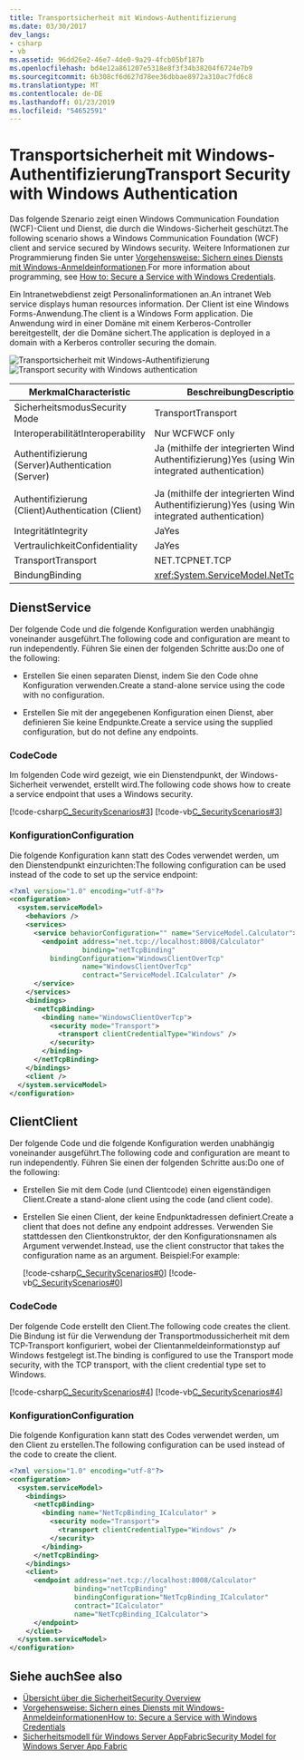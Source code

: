 ```yaml
---
title: Transportsicherheit mit Windows-Authentifizierung
ms.date: 03/30/2017
dev_langs:
- csharp
- vb
ms.assetid: 96dd26e2-46e7-4de0-9a29-4fcb05bf187b
ms.openlocfilehash: bd4e12a861207e5318e8f3f34b38204f6724e7b9
ms.sourcegitcommit: 6b308cf6d627d78ee36dbbae8972a310ac7fd6c8
ms.translationtype: MT
ms.contentlocale: de-DE
ms.lasthandoff: 01/23/2019
ms.locfileid: "54652591"
---
```

# <a name="transport-security-with-windows-authentication"></a><span data-ttu-id="161c9-102">Transportsicherheit mit Windows-Authentifizierung</span><span class="sxs-lookup"><span data-stu-id="161c9-102">Transport Security with Windows Authentication</span></span>
<span data-ttu-id="161c9-103">Das folgende Szenario zeigt einen Windows Communication Foundation (WCF)-Client und Dienst, die durch die Windows-Sicherheit geschützt.</span><span class="sxs-lookup"><span data-stu-id="161c9-103">The following scenario shows a Windows Communication Foundation (WCF) client and service secured by Windows security.</span></span> <span data-ttu-id="161c9-104">Weitere Informationen zur Programmierung finden Sie unter [Vorgehensweise: Sichern eines Diensts mit Windows-Anmeldeinformationen](../../../../docs/framework/wcf/how-to-secure-a-service-with-windows-credentials.md).</span><span class="sxs-lookup"><span data-stu-id="161c9-104">For more information about programming, see [How to: Secure a Service with Windows Credentials](../../../../docs/framework/wcf/how-to-secure-a-service-with-windows-credentials.md).</span></span>  
  
 <span data-ttu-id="161c9-105">Ein Intranetwebdienst zeigt Personalinformationen an.</span><span class="sxs-lookup"><span data-stu-id="161c9-105">An intranet Web service displays human resources information.</span></span> <span data-ttu-id="161c9-106">Der Client ist eine Windows Forms-Anwendung.</span><span class="sxs-lookup"><span data-stu-id="161c9-106">The client is a Windows Form application.</span></span> <span data-ttu-id="161c9-107">Die Anwendung wird in einer Domäne mit einem Kerberos-Controller bereitgestellt, der die Domäne sichert.</span><span class="sxs-lookup"><span data-stu-id="161c9-107">The application is deployed in a domain with a Kerberos controller securing the domain.</span></span>  
  
 <span data-ttu-id="161c9-108">![Transportsicherheit mit Windows-Authentifizierung](../../../../docs/framework/wcf/feature-details/media/securedbywindows.gif "SecuredByWindows")</span><span class="sxs-lookup"><span data-stu-id="161c9-108">![Transport security with Windows authentication](../../../../docs/framework/wcf/feature-details/media/securedbywindows.gif "SecuredByWindows")</span></span>  
  
|<span data-ttu-id="161c9-109">Merkmal</span><span class="sxs-lookup"><span data-stu-id="161c9-109">Characteristic</span></span>|<span data-ttu-id="161c9-110">Beschreibung</span><span class="sxs-lookup"><span data-stu-id="161c9-110">Description</span></span>|  
|--------------------|-----------------|  
|<span data-ttu-id="161c9-111">Sicherheitsmodus</span><span class="sxs-lookup"><span data-stu-id="161c9-111">Security Mode</span></span>|<span data-ttu-id="161c9-112">Transport</span><span class="sxs-lookup"><span data-stu-id="161c9-112">Transport</span></span>|  
|<span data-ttu-id="161c9-113">Interoperabilität</span><span class="sxs-lookup"><span data-stu-id="161c9-113">Interoperability</span></span>|<span data-ttu-id="161c9-114">Nur WCF</span><span class="sxs-lookup"><span data-stu-id="161c9-114">WCF only</span></span>|  
|<span data-ttu-id="161c9-115">Authentifizierung (Server)</span><span class="sxs-lookup"><span data-stu-id="161c9-115">Authentication (Server)</span></span><br /><br /> <span data-ttu-id="161c9-116">Authentifizierung (Client)</span><span class="sxs-lookup"><span data-stu-id="161c9-116">Authentication (Client)</span></span>|<span data-ttu-id="161c9-117">Ja (mithilfe der integrierten Windows-Authentifizierung)</span><span class="sxs-lookup"><span data-stu-id="161c9-117">Yes (using Windows integrated authentication)</span></span><br /><br /> <span data-ttu-id="161c9-118">Ja (mithilfe der integrierten Windows-Authentifizierung)</span><span class="sxs-lookup"><span data-stu-id="161c9-118">Yes (using Windows integrated authentication)</span></span>|  
|<span data-ttu-id="161c9-119">Integrität</span><span class="sxs-lookup"><span data-stu-id="161c9-119">Integrity</span></span>|<span data-ttu-id="161c9-120">Ja</span><span class="sxs-lookup"><span data-stu-id="161c9-120">Yes</span></span>|  
|<span data-ttu-id="161c9-121">Vertraulichkeit</span><span class="sxs-lookup"><span data-stu-id="161c9-121">Confidentiality</span></span>|<span data-ttu-id="161c9-122">Ja</span><span class="sxs-lookup"><span data-stu-id="161c9-122">Yes</span></span>|  
|<span data-ttu-id="161c9-123">Transport</span><span class="sxs-lookup"><span data-stu-id="161c9-123">Transport</span></span>|<span data-ttu-id="161c9-124">NET.TCP</span><span class="sxs-lookup"><span data-stu-id="161c9-124">NET.TCP</span></span>|  
|<span data-ttu-id="161c9-125">Bindung</span><span class="sxs-lookup"><span data-stu-id="161c9-125">Binding</span></span>|<xref:System.ServiceModel.NetTcpBinding>|  
  
## <a name="service"></a><span data-ttu-id="161c9-126">Dienst</span><span class="sxs-lookup"><span data-stu-id="161c9-126">Service</span></span>  
 <span data-ttu-id="161c9-127">Der folgende Code und die folgende Konfiguration werden unabhängig voneinander ausgeführt.</span><span class="sxs-lookup"><span data-stu-id="161c9-127">The following code and configuration are meant to run independently.</span></span> <span data-ttu-id="161c9-128">Führen Sie einen der folgenden Schritte aus:</span><span class="sxs-lookup"><span data-stu-id="161c9-128">Do one of the following:</span></span>  
  
-   <span data-ttu-id="161c9-129">Erstellen Sie einen separaten Dienst, indem Sie den Code ohne Konfiguration verwenden.</span><span class="sxs-lookup"><span data-stu-id="161c9-129">Create a stand-alone service using the code with no configuration.</span></span>  
  
-   <span data-ttu-id="161c9-130">Erstellen Sie mit der angegebenen Konfiguration einen Dienst, aber definieren Sie keine Endpunkte.</span><span class="sxs-lookup"><span data-stu-id="161c9-130">Create a service using the supplied configuration, but do not define any endpoints.</span></span>  
  
### <a name="code"></a><span data-ttu-id="161c9-131">Code</span><span class="sxs-lookup"><span data-stu-id="161c9-131">Code</span></span>  
 <span data-ttu-id="161c9-132">Im folgenden Code wird gezeigt, wie ein Dienstendpunkt, der Windows-Sicherheit verwendet, erstellt wird.</span><span class="sxs-lookup"><span data-stu-id="161c9-132">The following code shows how to create a service endpoint that uses a Windows security.</span></span>  
  
 [!code-csharp[C_SecurityScenarios#3](../../../../samples/snippets/csharp/VS_Snippets_CFX/c_securityscenarios/cs/source.cs#3)]
 [!code-vb[C_SecurityScenarios#3](../../../../samples/snippets/visualbasic/VS_Snippets_CFX/c_securityscenarios/vb/source.vb#3)]  
  
### <a name="configuration"></a><span data-ttu-id="161c9-133">Konfiguration</span><span class="sxs-lookup"><span data-stu-id="161c9-133">Configuration</span></span>  
 <span data-ttu-id="161c9-134">Die folgende Konfiguration kann statt des Codes verwendet werden, um den Dienstendpunkt einzurichten:</span><span class="sxs-lookup"><span data-stu-id="161c9-134">The following configuration can be used instead of the code to set up the service endpoint:</span></span>  
  
```xml  
<?xml version="1.0" encoding="utf-8"?>  
<configuration>  
  <system.serviceModel>  
    <behaviors />  
    <services>  
      <service behaviorConfiguration="" name="ServiceModel.Calculator">  
        <endpoint address="net.tcp://localhost:8008/Calculator"   
                  binding="netTcpBinding"  
          bindingConfiguration="WindowsClientOverTcp"   
                  name="WindowsClientOverTcp"  
                  contract="ServiceModel.ICalculator" />  
      </service>  
    </services>  
    <bindings>  
      <netTcpBinding>  
        <binding name="WindowsClientOverTcp">  
          <security mode="Transport">  
            <transport clientCredentialType="Windows" />  
          </security>  
        </binding>  
      </netTcpBinding>  
    </bindings>  
    <client />  
  </system.serviceModel>  
</configuration>  
```  
  
## <a name="client"></a><span data-ttu-id="161c9-135">Client</span><span class="sxs-lookup"><span data-stu-id="161c9-135">Client</span></span>  
 <span data-ttu-id="161c9-136">Der folgende Code und die folgende Konfiguration werden unabhängig voneinander ausgeführt.</span><span class="sxs-lookup"><span data-stu-id="161c9-136">The following code and configuration are meant to run independently.</span></span> <span data-ttu-id="161c9-137">Führen Sie einen der folgenden Schritte aus:</span><span class="sxs-lookup"><span data-stu-id="161c9-137">Do one of the following:</span></span>  
  
-   <span data-ttu-id="161c9-138">Erstellen Sie mit dem Code (und Clientcode) einen eigenständigen Client.</span><span class="sxs-lookup"><span data-stu-id="161c9-138">Create a stand-alone client using the code (and client code).</span></span>  
  
-   <span data-ttu-id="161c9-139">Erstellen Sie einen Client, der keine Endpunktadressen definiert.</span><span class="sxs-lookup"><span data-stu-id="161c9-139">Create a client that does not define any endpoint addresses.</span></span> <span data-ttu-id="161c9-140">Verwenden Sie stattdessen den Clientkonstruktor, der den Konfigurationsnamen als Argument verwendet.</span><span class="sxs-lookup"><span data-stu-id="161c9-140">Instead, use the client constructor that takes the configuration name as an argument.</span></span> <span data-ttu-id="161c9-141">Beispiel:</span><span class="sxs-lookup"><span data-stu-id="161c9-141">For example:</span></span>  
  
     [!code-csharp[C_SecurityScenarios#0](../../../../samples/snippets/csharp/VS_Snippets_CFX/c_securityscenarios/cs/source.cs#0)]
     [!code-vb[C_SecurityScenarios#0](../../../../samples/snippets/visualbasic/VS_Snippets_CFX/c_securityscenarios/vb/source.vb#0)]  
  
### <a name="code"></a><span data-ttu-id="161c9-142">Code</span><span class="sxs-lookup"><span data-stu-id="161c9-142">Code</span></span>  
 <span data-ttu-id="161c9-143">Der folgende Code erstellt den Client.</span><span class="sxs-lookup"><span data-stu-id="161c9-143">The following code creates the client.</span></span> <span data-ttu-id="161c9-144">Die Bindung ist für die Verwendung der Transportmodussicherheit mit dem TCP-Transport konfiguriert, wobei der Clientanmeldeinformationstyp auf Windows festgelegt ist.</span><span class="sxs-lookup"><span data-stu-id="161c9-144">The binding is configured to use the Transport mode security, with the TCP transport, with the client credential type set to Windows.</span></span>  
  
 [!code-csharp[C_SecurityScenarios#4](../../../../samples/snippets/csharp/VS_Snippets_CFX/c_securityscenarios/cs/source.cs#4)]
 [!code-vb[C_SecurityScenarios#4](../../../../samples/snippets/visualbasic/VS_Snippets_CFX/c_securityscenarios/vb/source.vb#4)]  
  
### <a name="configuration"></a><span data-ttu-id="161c9-145">Konfiguration</span><span class="sxs-lookup"><span data-stu-id="161c9-145">Configuration</span></span>  
 <span data-ttu-id="161c9-146">Die folgende Konfiguration kann statt des Codes verwendet werden, um den Client zu erstellen.</span><span class="sxs-lookup"><span data-stu-id="161c9-146">The following configuration can be used instead of the code to create the client.</span></span>  
  
```xml  
<?xml version="1.0" encoding="utf-8"?>  
<configuration>  
  <system.serviceModel>  
    <bindings>  
      <netTcpBinding>  
        <binding name="NetTcpBinding_ICalculator" >  
          <security mode="Transport">  
            <transport clientCredentialType="Windows" />  
          </security>  
        </binding>  
      </netTcpBinding>  
    </bindings>  
    <client>  
      <endpoint address="net.tcp://localhost:8008/Calculator"   
                binding="netTcpBinding"            
                bindingConfiguration="NetTcpBinding_ICalculator"   
                contract="ICalculator"  
                name="NetTcpBinding_ICalculator">  
      </endpoint>  
    </client>  
  </system.serviceModel>  
</configuration>  
```  
  
## <a name="see-also"></a><span data-ttu-id="161c9-147">Siehe auch</span><span class="sxs-lookup"><span data-stu-id="161c9-147">See also</span></span>
- [<span data-ttu-id="161c9-148">Übersicht über die Sicherheit</span><span class="sxs-lookup"><span data-stu-id="161c9-148">Security Overview</span></span>](../../../../docs/framework/wcf/feature-details/security-overview.md)
- [<span data-ttu-id="161c9-149">Vorgehensweise: Sichern eines Diensts mit Windows-Anmeldeinformationen</span><span class="sxs-lookup"><span data-stu-id="161c9-149">How to: Secure a Service with Windows Credentials</span></span>](../../../../docs/framework/wcf/how-to-secure-a-service-with-windows-credentials.md)
- [<span data-ttu-id="161c9-150">Sicherheitsmodell für Windows Server AppFabric</span><span class="sxs-lookup"><span data-stu-id="161c9-150">Security Model for Windows Server App Fabric</span></span>](https://go.microsoft.com/fwlink/?LinkID=201279&clcid=0x409)
